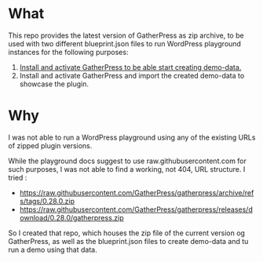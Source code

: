 # What

This repo provides the latest version of GatherPress as zip archive, to be used with two different blueprint.json files to run WordPress playground instances for the following purposes:

1. [Install and activate GatherPress to be able start creating demo-data.](https://playground.wordpress.net/?blueprint-url=https://raw.githubusercontent.com/carstingaxion/gatherpress-demo-data/main/gatherpress-blank-install-blueprint.json)
2. Install and activate GatherPress and import the created demo-data to showcase the plugin.

# Why

I was not able to run a WordPress playground using any of the existing URLs of zipped plugin versions.

While the playground docs suggest to use raw.githubusercontent.com for such purposes, I was not able to find a working, not 404, URL structure.
I tried :

- https://raw.githubusercontent.com/GatherPress/gatherpress/archive/refs/tags/0.28.0.zip
- https://raw.githubusercontent.com/GatherPress/gatherpress/releases/download/0.28.0/gatherpress.zip

So I created that repo, which houses the zip file of the current version og GatherPress, as well as the blueprint.json files to create demo-data and tu run a demo using that data.
